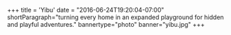+++
title = 'Yibu'
date = "2016-06-24T19:20:04-07:00"
shortParagraph="turning every home in an expanded playground for hidden and playful adventures."
bannertype="photo"
banner="yibu.jpg"
+++
